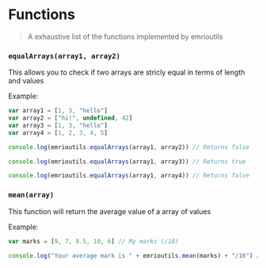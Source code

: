 # Functions

> A exhaustive list of the functions implemented by emrioutils

### `equalArrays(array1, array2)`

This allows you to check if two arrays are stricly equal in terms of length and values

Example:

```js
var array1 = [1, 3, "hello"]
var array2 = ["hi!", undefined, 42]
var array3 = [1, 3, "hello"]
var array4 = [1, 2, 3, 4, 5]

console.log(emrioutils.equalArrays(array1, array2)) // Returns false

console.log(emrioutils.equalArrays(array1, array3)) // Returns true

console.log(emrioutils.equalArrays(array1, array4)) // Returns false
```

### `mean(array)`

This function will return the average value of a array of values

Example:

```js
var marks = [9, 7, 8.5, 10, 6] // My marks (/10)

console.log("Your average mark is " + emrioutils.mean(marks) + "/10") // This will output "Your average mark is 8.1/10"
```
